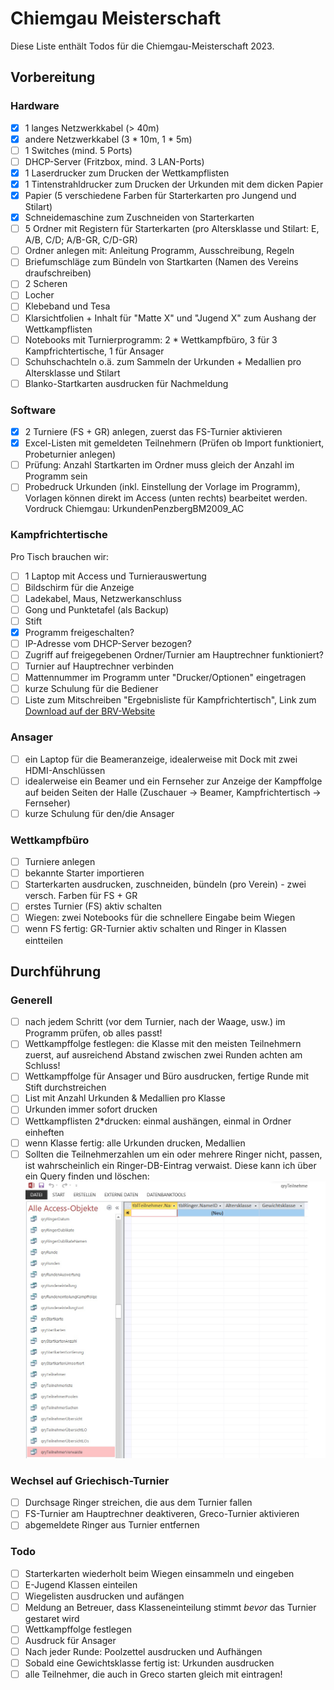 # Chiemgau Meisterschaft
Diese Liste enthält Todos für die Chiemgau-Meisterschaft 2023.

## Vorbereitung

### Hardware
- [x] 1 langes Netzwerkkabel (> 40m)
- [x] andere Netzwerkkabel (3 * 10m, 1 * 5m)
- [ ] 1 Switches (mind. 5 Ports)
- [ ] DHCP-Server (Fritzbox, mind. 3 LAN-Ports)
- [x] 1 Laserdrucker zum Drucken der Wettkampflisten
- [x] 1 Tintenstrahldrucker zum Drucken der Urkunden mit dem dicken Papier
- [x] Papier (5 verschiedene Farben für Starterkarten pro Jungend und Stilart)
- [x] Schneidemaschine zum Zuschneiden von Starterkarten
- [ ] 5 Ordner mit Registern für Starterkarten (pro Altersklasse und Stilart: E, A/B, C/D; A/B-GR, C/D-GR)
- [ ] Ordner anlegen mit: Anleitung Programm, Ausschreibung, Regeln
- [ ] Briefumschläge zum Bündeln von Startkarten (Namen des Vereins draufschreiben)
- [ ] 2 Scheren
- [ ] Locher
- [ ] Klebeband und Tesa
- [ ] Klarsichtfolien + Inhalt für "Matte X" und "Jugend X" zum Aushang der Wettkampflisten
- [ ] Notebooks mit Turnierprogramm: 2 * Wettkampfbüro, 3 für 3 Kampfrichtertische, 1 für Ansager
- [ ] Schuhschachteln o.ä. zum Sammeln der Urkunden + Medallien pro Altersklasse und Stilart
- [ ] Blanko-Startkarten ausdrucken für Nachmeldung

### Software
- [x] 2 Turniere (FS + GR) anlegen, zuerst das FS-Turnier aktivieren
- [x] Excel-Listen mit gemeldeten Teilnehmern (Prüfen ob Import funktioniert, Probeturnier anlegen)
- [ ] Prüfung: Anzahl Startkarten im Ordner muss gleich der Anzahl im Programm sein
- [ ] Probedruck Urkunden (inkl. Einstellung der Vorlage im Programm), Vorlagen können direkt im Access (unten rechts) bearbeitet werden. Vordruck Chiemgau: UrkundenPenzbergBM2009_AC

### Kampfrichtertische
Pro Tisch brauchen wir:
- [ ] 1 Laptop mit Access und Turnierauswertung
- [ ] Bildschirm für die Anzeige
- [ ] Ladekabel, Maus, Netzwerkanschluss
- [ ] Gong und Punktetafel (als Backup)
- [ ] Stift
- [x] Programm freigeschalten?
- [ ] IP-Adresse vom DHCP-Server bezogen?
- [ ] Zugriff auf freigegebenen Ordner/Turnier am Hauptrechner funktioniert?
- [ ] Turnier auf Hauptrechner verbinden
- [ ] Mattennummer im Programm unter "Drucker/Optionen" eingetragen
- [ ] kurze Schulung für die Bediener
- [ ] Liste zum Mitschreiben "Ergebnisliste für Kampfrichtertisch", Link zum [Download auf der BRV-Website](https://www.brv-ringen.de/index.php?option=com_wbw&view=wbw&Itemid=516&tk=dw&dwbid=1&op=lcl&opa=0&ops=counter&dwcid=21#top)

### Ansager
- [ ] ein Laptop für die Beameranzeige, idealerweise mit Dock mit zwei HDMI-Anschlüssen
- [ ] idealerweise ein Beamer und ein Fernseher zur Anzeige der Kampffolge auf beiden Seiten der Halle (Zuschauer -> Beamer, Kampfrichtertisch -> Fernseher)
- [ ] kurze Schulung für den/die Ansager

### Wettkampfbüro
- [ ] Turniere anlegen
- [ ] bekannte Starter importieren
- [ ] Starterkarten ausdrucken, zuschneiden, bündeln (pro Verein) - zwei versch. Farben für FS + GR
- [ ] erstes Turnier (FS) aktiv schalten
- [ ] Wiegen: zwei Notebooks für die schnellere Eingabe beim Wiegen
- [ ] wenn FS fertig: GR-Turnier aktiv schalten und Ringer in Klassen eintteilen

## Durchführung

### Generell
- [ ] nach jedem Schritt (vor dem Turnier, nach der Waage, usw.) im Programm prüfen, ob alles passt!
- [ ] Wettkampffolge festlegen: die Klasse mit den meisten Teilnehmern zuerst, auf ausreichend Abstand zwischen zwei Runden achten am Schluss!
- [ ] Wettkampffolge für Ansager und Büro ausdrucken, fertige Runde mit Stift durchstreichen
- [ ] List mit Anzahl Urkunden & Medallien pro Klasse
- [ ] Urkunden immer sofort drucken
- [ ] Wettkampflisten 2*drucken: einmal aushängen, einmal in Ordner einheften
- [ ] wenn Klasse fertig: alle Urkunden drucken, Medallien
- [ ] Sollten die Teilnehmerzahlen um ein oder mehrere Ringer nicht, passen, ist wahrscheinlich ein Ringer-DB-Eintrag verwaist. Diese kann ich über ein Query finden und löschen: ![](verwaiste_ringer.jpg)

### Wechsel auf Griechisch-Turnier
- [ ] Durchsage Ringer streichen, die aus dem Turnier fallen
- [ ] FS-Turnier am Hauptrechner deaktiveren, Greco-Turnier aktivieren
- [ ] abgemeldete Ringer aus Turnier entfernen

### Todo
- [ ] Starterkarten wiederholt beim Wiegen einsammeln und eingeben
- [ ] E-Jugend Klassen einteilen
- [ ] Wiegelisten ausdrucken und aufängen
- [ ] Meldung an Betreuer, dass Klasseneinteilung stimmt *bevor* das Turnier gestaret wird
- [ ] Wettkampffolge festlegen
- [ ] Ausdruck für Ansager
- [ ] Nach jeder Runde: Poolzettel ausdrucken und Aufhängen
- [ ] Sobald eine Gewichtsklasse fertig ist: Urkunden ausdrucken
- [ ] alle Teilnehmer, die auch in Greco starten gleich mit eintragen!
